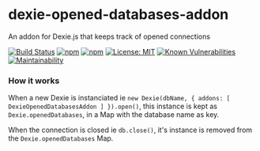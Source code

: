 # dexie-opened-databases-addon
An addon for Dexie.js that keeps track of opened connections

[![Build Status](https://www.travis-ci.org/andrehtissot/dexie-opened-databases-addon.svg?branch=master)](https://www.travis-ci.org/andrehtissot/dexie-opened-databases-addon)
[![npm](https://img.shields.io/npm/dt/dexie-opened-databases-addon.svg)](https://www.npmjs.com/package/dexie-opened-databases-addon)
[![npm](https://img.shields.io/npm/v/dexie-opened-databases-addon.svg)](https://www.npmjs.com/package/dexie-opened-databases-addon)
[![License: MIT](https://img.shields.io/badge/License-MIT-yellow.svg)](https://opensource.org/licenses/MIT)
[![Known Vulnerabilities](https://snyk.io/test/github/andrehtissot/dexie-opened-databases-addon/badge.svg?targetFile=package.json)](https://snyk.io/test/github/andrehtissot/dexie-opened-databases-addon?targetFile=package.json)
[![Maintainability](https://api.codeclimate.com/v1/badges/1257f78f1a31db60f684/maintainability)](https://codeclimate.com/github/andrehtissot/dexie-opened-databases-addon/maintainability)

### How it works

When a new Dexie is instanciated ie `new Dexie(dbName, { addons: [ DexieOpenedDatabasesAddon ] }).open()`, this instance is kept as `Dexie.openedDatabases`, in a Map with the database name as key.

When the connection is closed ie `db.close()`, it's instance is removed from the `Dexie.openedDatabases` Map.
